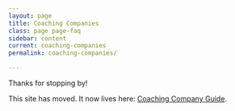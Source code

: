 ```yaml
---
layout: page
title: Coaching Companies
class: page page-faq
sidebar: content
current: coaching-companies
permalink: coaching-companies/

---
```

Thanks for stopping by! 

This site has moved. It now lives here: <a href="/guide/coaching-company">Coaching Company Guide</a>. 

